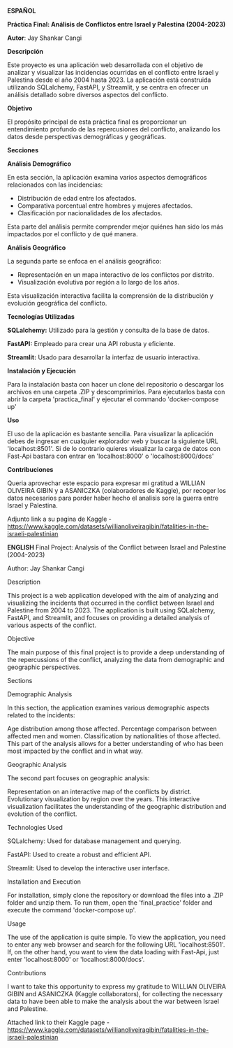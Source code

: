 **ESPAÑOL**

****Práctica Final: Análisis de Conflictos entre Israel y Palestina (2004-2023)****


**Autor**: Jay Shankar Cangi


**Descripción**

Este proyecto es una aplicación web desarrollada con el objetivo de analizar y visualizar las incidencias ocurridas en el conflicto entre Israel y Palestina desde el año 		2004 hasta 2023. La aplicación está construida utilizando SQLalchemy, FastAPI, y Streamlit, y se centra en ofrecer un análisis detallado sobre diversos aspectos del 			conflicto.


**Objetivo**

El propósito principal de esta práctica final es proporcionar un entendimiento profundo de las repercusiones del conflicto, analizando los datos desde perspectivas demográficas y geográficas.

**Secciones**

**Análisis Demográfico**

En esta sección, la aplicación examina varios aspectos demográficos relacionados con las incidencias:

- Distribución de edad entre los afectados.
- Comparativa porcentual entre hombres y mujeres afectados.
- Clasificación por nacionalidades de los afectados.
  
Esta parte del análisis permite comprender mejor quiénes han sido los más impactados por el conflicto y de qué manera.

**Análisis Geográfico**

La segunda parte se enfoca en el análisis geográfico:

- Representación en un mapa interactivo de los conflictos por distrito.
- Visualización evolutiva por región a lo largo de los años.
  
Esta visualización interactiva facilita la comprensión de la distribución y evolución geográfica del conflicto.

**Tecnologías Utilizadas**

**SQLalchemy:** Utilizado para la gestión y consulta de la base de datos.

**FastAPI:** Empleado para crear una API robusta y eficiente.

**Streamlit:** Usado para desarrollar la interfaz de usuario interactiva.


**Instalación y Ejecución**

Para la instalación basta con hacer un clone del repositorio o descargar los archivos en una carpeta .ZIP y descomprimirlos. Para ejecutarlos basta con abrir la carpeta 'practica_final' y ejecutar el commando 'docker-compose up'

**Uso**

El uso de la aplicación es bastante sencilla. Para visualizar la aplicación debes de ingresar en cualquier explorador web y buscar la siguiente URL  'localhost:8501'. Si de lo contrario quieres visualizar la carga de datos con Fast-Api bastara con entrar en 'localhost:8000' o 'localhost:8000/docs'

**Contribuciones**

Queria aprovechar este espacio para expresar mi gratitud a WILLIAN OLIVEIRA GIBIN y a ASANICZKA (colaboradores de Kaggle), por recoger los datos necesarios para porder haber hecho el analisis sore la guerra entre Israel y Palestina.

Adjunto link a su pagina de Kaggle - https://www.kaggle.com/datasets/willianoliveiragibin/fatalities-in-the-israeli-palestinian


**ENGLISH**
Final Project: Analysis of the Conflict between Israel and Palestine (2004-2023)

Author: Jay Shankar Cangi

Description

This project is a web application developed with the aim of analyzing and visualizing the incidents that occurred in the conflict between Israel and Palestine from 2004 to 2023. The application is built using SQLalchemy, FastAPI, and Streamlit, and focuses on providing a detailed analysis of various aspects of the conflict.

Objective

The main purpose of this final project is to provide a deep understanding of the repercussions of the conflict, analyzing the data from demographic and geographic perspectives.

Sections

Demographic Analysis

In this section, the application examines various demographic aspects related to the incidents:

Age distribution among those affected.
Percentage comparison between affected men and women.
Classification by nationalities of those affected.
This part of the analysis allows for a better understanding of who has been most impacted by the conflict and in what way.

Geographic Analysis

The second part focuses on geographic analysis:

Representation on an interactive map of the conflicts by district.
Evolutionary visualization by region over the years.
This interactive visualization facilitates the understanding of the geographic distribution and evolution of the conflict.

Technologies Used

SQLalchemy: Used for database management and querying.

FastAPI: Used to create a robust and efficient API.

Streamlit: Used to develop the interactive user interface.

Installation and Execution

For installation, simply clone the repository or download the files into a .ZIP folder and unzip them. To run them, open the 'final_practice' folder and execute the command 'docker-compose up'.

Usage

The use of the application is quite simple. To view the application, you need to enter any web browser and search for the following URL 'localhost:8501'. If, on the other hand, you want to view the data loading with Fast-Api, just enter 'localhost:8000' or 'localhost:8000/docs'.

Contributions

I want to take this opportunity to express my gratitude to WILLIAN OLIVEIRA GIBIN and ASANICZKA (Kaggle collaborators), for collecting the necessary data to have been able to make the analysis about the war between Israel and Palestine.

Attached link to their Kaggle page - https://www.kaggle.com/datasets/willianoliveiragibin/fatalities-in-the-israeli-palestinian
